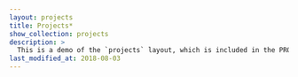```yaml
---
layout: projects
title: Projects*
show_collection: projects
description: >
  This is a demo of the `projects` layout, which is included in the PRO version of Hydejack.
last_modified_at: 2018-08-03
---
```

